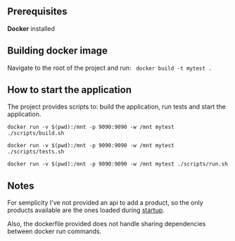 ## Prerequisites
**Docker** installed

## Building docker image
Navigate to the root of the project and run:
` docker build -t mytest .`

## How to start the application

The project provides scripts to: build the application, run tests and start the application. 

`docker run -v $(pwd):/mnt -p 9090:9090 -w /mnt mytest ./scripts/build.sh`

`docker run -v $(pwd):/mnt -p 9090:9090 -w /mnt mytest ./scripts/tests.sh`

`docker run -v $(pwd):/mnt -p 9090:9090 -w /mnt mytest ./scripts/run.sh`

## Notes

For semplicity I've not provided an api to add a product, so the only products available are the ones
loaded during [startup](https://github.com/paul905/subito/blob/master/src/main/java/subito/codingtest/purchase_cart_service/PurchaseCartServiceApplication.java).

Also, the dockerfile provided does not handle sharing dependencies between docker run commands.





